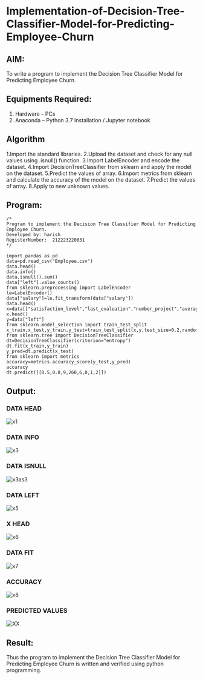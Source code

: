 # Implementation-of-Decision-Tree-Classifier-Model-for-Predicting-Employee-Churn

## AIM:
To write a program to implement the Decision Tree Classifier Model for Predicting Employee Churn.

## Equipments Required:
1. Hardware – PCs
2. Anaconda – Python 3.7 Installation / Jupyter notebook

## Algorithm
1.Import the standard libraries.
2.Upload the dataset and check for any null values using .isnull() function.
3.Import LabelEncoder and encode the dataset.
4.Import DecisionTreeClassifier from sklearn and apply the model on the dataset.
5.Predict the values of array.
6.Import metrics from sklearn and calculate the accuracy of the model on the dataset. 
7.Predict the values of array. 8.Apply to new unknown values.
## Program:
```
/*
Program to implement the Decision Tree Classifier Model for Predicting Employee Churn.
Developed by: harish
RegisterNumber:  212223220031
*/
```
```
import pandas as pd
data=pd.read_csv("Employee.csv")
data.head()
data.info()
data.isnull().sum()
data["left"].value_counts()
from sklearn.preprocessing import LabelEncoder
le=LabelEncoder()
data["salary"]=le.fit_transform(data["salary"])
data.head()
x=data[["satisfaction_level","last_evaluation","number_project","average_montly_hours","time_spend_company","Work_accident","promotion_last_5years","salary"]]
x.head()
y=data["left"]
from sklearn.model_selection import train_test_split
x_train,x_test,y_train,y_test=train_test_split(x,y,test_size=0.2,random_state=100)
from sklearn.tree import DecisionTreeClassifier
dt=DecisionTreeClassifier(criterion="entropy")
dt.fit(x_train,y_train)
y_pred=dt.predict(x_test)
from sklearn import metrics   
accuracy=metrics.accuracy_score(y_test,y_pred)
accuracy
dt.predict([[0.5,0.8,9,260,6,0,1,2]])
```
## Output:
### DATA HEAD
![x1](https://user-images.githubusercontent.com/94154683/169513081-6f903385-3da1-4ba6-ae1e-27cb76d591a6.png)
### DATA INFO
![x3](https://user-images.githubusercontent.com/94154683/169513082-47b67344-6c44-4ff8-a520-8c341f312eab.png)
### DATA ISNULL
![x3as3](https://user-images.githubusercontent.com/94154683/169513065-14c88236-9210-487c-a477-78c487c4489a.png)
### DATA LEFT
![x5](https://user-images.githubusercontent.com/94154683/169513070-33d9ed74-b4f7-4e46-9966-8c60efbec5e5.png)
### X HEAD
![x6](https://user-images.githubusercontent.com/94154683/169513073-402a0256-0d5a-46d6-a34a-271cd223be71.png)
### DATA FIT
![x7](https://user-images.githubusercontent.com/94154683/169513077-04505194-c763-4523-9d17-fbff648e94dd.png)
### ACCURACY
![x8](https://user-images.githubusercontent.com/94154683/169513079-42266498-9323-4a5a-87d6-94ba3815d40b.png)
### PREDICTED VALUES
![XX](https://user-images.githubusercontent.com/94154683/169514059-120bf7f7-e57d-4726-b459-4d9a39cdfd2d.png)


## Result:
Thus the program to implement the  Decision Tree Classifier Model for Predicting Employee Churn is written and verified using python programming.
